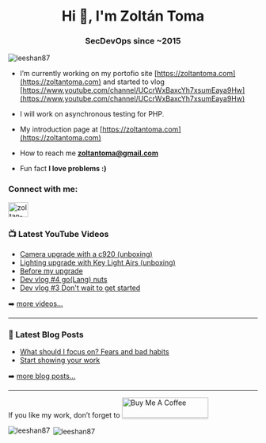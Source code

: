 <h1 align="center">Hi 👋, I'm Zoltán Toma</h1>
<h3 align="center">SecDevOps since ~2015</h3>

<p align="left"> <img src="https://komarev.com/ghpvc/?username=leeshan87" alt="leeshan87" /> </p>

- I’m currently working on my portofio site [https://zoltantoma.com](https://zoltantoma.com) and started to vlog [https://www.youtube.com/channel/UCcrWxBaxcYh7xsumEaya9Hw](https://www.youtube.com/channel/UCcrWxBaxcYh7xsumEaya9Hw)

- I will work on asynchronous testing for PHP.

- My introduction page at [https://zoltantoma.com](https://zoltantoma.com)

- How to reach me **zoltantoma@gmail.com**

- Fun fact **I love problems :)**

<p align="left">
<h3 align="left">Connect with me:</h3>
<a href="https://www.linkedin.com/in/toma-zolt%C3%A1n-9a3a7782/" target="blank"><img align="center" src="https://cdn.jsdelivr.net/npm/simple-icons@3.0.1/icons/linkedin.svg" alt="zoltan-toma" height="30" width="40" /></a>
<!--<a href="https://stackoverflow.com/users/<uid>" target="blank"><img align="center" src="https://cdn.jsdelivr.net/npm/simple-icons@3.0.1/icons/stackoverflow.svg" alt="<uid>" height="30" width="40" /></a> Uncomment if needed -->
<!--<a href="https://fb.com/<username>" target="blank"><img align="center" src="https://cdn.jsdelivr.net/npm/simple-icons@3.0.1/icons/facebook.svg" alt="<username>" height="30" width="40" /></a>Uncomment if needed -->
<!--<a href="https://medium.com/<username>" target="blank"><img align="center" src="https://cdn.jsdelivr.net/npm/simple-icons@3.0.1/icons/medium.svg" alt="<username>" height="30" width="40" /></a>Uncomment if needed -->
</p>

### 📺 Latest YouTube Videos

<!-- YOUTUBE:START -->
- [Camera upgrade with a c920 &lpar;unboxing&rpar;](https://www.youtube.com/watch?v=EsiUADgAVxU)
- [Lighting upgrade with Key Light Airs &lpar;unboxing&rpar;](https://www.youtube.com/watch?v=uhpwjNQ6CYo)
- [Before my upgrade](https://www.youtube.com/watch?v=rRphZvPBb8E)
- [Dev vlog #4 go&lpar;Lang&rpar; nuts](https://www.youtube.com/watch?v=zj_DI34Tmv4)
- [Dev vlog #3 Don&#39;t wait to get started](https://www.youtube.com/watch?v=pLptNyr8BCA)
<!-- YOUTUBE:END -->

➡️ [more videos...](https://www.youtube.com/channel/UCcrWxBaxcYh7xsumEaya9Hw)

---

### 📕 Latest Blog Posts

<!-- BLOG-POST-LIST:START -->
- [What should I focus on? Fears and bad habits](https://www.zoltantoma.com/what-should-i-focus-on/)
- [Start showing your work](https://www.zoltantoma.com/start-showing-your-work/)
<!-- BLOG-POST-LIST:END -->

➡️ [more blog posts...](https://zoltantoma.com)

---

<p>If you like my work, don’t forget to <a href="https://www.buymeacoffee.com/leeshan87" target="_blank"><img src="https://www.buymeacoffee.com/assets/img/custom_images/orange_img.png" alt="Buy Me A Coffee" style="height: 41px !important;width: 174px !important;box-shadow: 0px 3px 2px 0px rgba(190, 190, 190, 0.5) !important;-webkit-box-shadow: 0px 3px 2px 0px rgba(190, 190, 190, 0.5) !important;" ></a>
</p>


<p><img align="left" src="https://github-readme-stats.vercel.app/api/top-langs/?username=leeshan87&layout=compact" alt="leeshan87" /></p>

<p>&nbsp;<img align="center" src="https://github-readme-stats.vercel.app/api?username=leeshan87&show_icons=true" alt="leeshan87" /></p>
